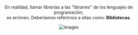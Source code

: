 <p align="center">
  En realidad, llamar librerías a las "libraries" de los lenguajes de programación, <br>
  es erróneo. Deberíamos referirnos a ellas como: <strong>Bibliotecas</strong>.
</p>

<p align="center">
  <img src="https://github.com/user-attachments/assets/511331b5-78e1-4a43-b526-a4332c9e9f43" alt="images">
</p>

